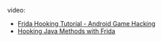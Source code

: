 video:
- [Frida Hooking Tutorial - Android Game Hacking](https://youtu.be/GWgr0xk8DTM)
- [Hooking Java Methods with Frida](https://youtu.be/RJXsvAjZl9U)
